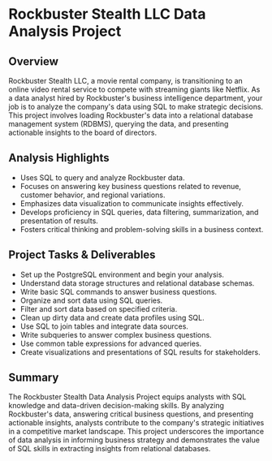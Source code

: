 # Rockbuster Stealth LLC Data Analysis Project

## Overview
Rockbuster Stealth LLC, a movie rental company, is transitioning to an online video rental service to compete with streaming giants like Netflix. As a data analyst hired by Rockbuster's business intelligence department, your job is to analyze the company's data using SQL to make strategic decisions. This project involves loading Rockbuster's data into a relational database management system (RDBMS), querying the data, and presenting actionable insights to the board of directors.

## Analysis Highlights
* Uses SQL to query and analyze Rockbuster data.
* Focuses on answering key business questions related to revenue, customer behavior, and regional variations.
* Emphasizes data visualization to communicate insights effectively.
* Develops proficiency in SQL queries, data filtering, summarization, and presentation of results.
* Fosters critical thinking and problem-solving skills in a business context.

## Project Tasks & Deliverables
* Set up the PostgreSQL environment and begin your analysis.
* Understand data storage structures and relational database schemas.
* Write basic SQL commands to answer business questions.
* Organize and sort data using SQL queries.
* Filter and sort data based on specified criteria.
* Clean up dirty data and create data profiles using SQL.
* Use SQL to join tables and integrate data sources.
* Write subqueries to answer complex business questions.
* Use common table expressions for advanced queries.
* Create visualizations and presentations of SQL results for stakeholders.

## Summary
The Rockbuster Stealth Data Analysis Project equips analysts with SQL knowledge and data-driven decision-making skills. By analyzing Rockbuster's data, answering critical business questions, and presenting actionable insights, analysts contribute to the company's strategic initiatives in a competitive market landscape. This project underscores the importance of data analysis in informing business strategy and demonstrates the value of SQL skills in extracting insights from relational databases.
